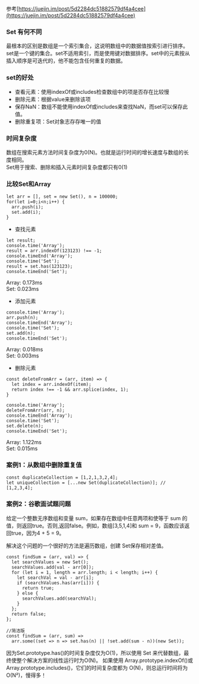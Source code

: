参考[https://juejin.im/post/5d2284dc51882579df4a4cee](https://juejin.im/post/5d2284dc51882579df4a4cee)

### Set 有何不同
最根本的区别是数组是一个索引集合，这说明数组中的数据值按索引进行排序。  
set是一个键的集合。set不适用索引，而是使用键对数据排序。set中的元素按从插入顺序是可迭代的，他不能包含任何重复的数据。  

### set的好处  
- 查看元素：使用indexOf或includes检查数组中的项是否存在比较慢
- 删除元素：根据value来删除该项
- 保存NaN：数组不能使用indexOf或includes来查找NaN，而set可以保存此值。
- 删除重复项：Set对象志存存唯一的值

### 时间复杂度

数组在搜索元素方法时间复杂度为0(N)。也就是运行时间的增长速度与数组的长度相同。  
Set用于搜索、删除和插入元素时间复杂度都只有0(1)

### 比较Set和Array

```
let arr = [], set = new Set(), n = 100000;
for(let i=0;i<n;i++) {
  arr.push(i);
  set.add(i);
}
```
- 查找元素
```
let result;
console.time('Array'); 
result = arr.indexOf(123123) !== -1; 
console.timeEnd('Array');
console.time('Set'); 
result = set.has(123123); 
console.timeEnd('Set');

```

Array: 0.173ms  
Set: 0.023ms

- 添加元素

```
console.time('Array'); 
arr.push(n);
console.timeEnd('Array');
console.time('Set'); 
set.add(n);
console.timeEnd('Set');
```

Array: 0.018ms  
Set: 0.003ms

- 删除元素

```
const deleteFromArr = (arr, item) => {
  let index = arr.indexOf(item);
  return index !== -1 && arr.splice(index, 1);
}

console.time('Array'); 
deleteFromArr(arr, n);
console.timeEnd('Array');
console.time('Set'); 
set.delete(n);
console.timeEnd('Set');

```

Array: 1.122ms  
Set: 0.015ms

### 案例1：从数组中删除重复值

```
const duplicateCollection = [1,2,1,3,2,4];
let uniqueCollection = [...new Set(duplicateCollection)]; // [1,2,3,4];
```

### 案例2：谷歌面试题问题

给定一个整数无序数组和变量 sum，如果存在数组中任意两项和使等于 sum 的值，则返回true。否则,返回false。例如，数组[3,5,1,4]和 sum = 9，函数应该返回true，因为4 + 5 = 9。

解决这个问题的一个很好的方法是遍历数组，创建 Set保存相对差值。
```
const findSum = (arr, val) => {
  let searchValues = new Set();
  searchValues.add(val - arr[0]);
  for (let i = 1, length = arr.length; i < length; i++) {
    let searchVal = val - arr[i];
    if (searchValues.has(arr[i])) {
      return true;
    } else {
      searchValues.add(searchVal);
    }
  };
  return false;
};

//简洁版
const findSum = (arr, sum) =>
  arr.some((set => n => set.has(n) || !set.add(sum - n))(new Set));

```


因为Set.prototype.has()的时间复杂度仅为O(1)，所以使用 Set 来代替数组，最终使整个解决方案的线性运行时为O(N)。
如果使用 Array.prototype.indexOf()或Array.prototype.includes()，它们的时间复杂度都为 O(N)，则总运行时间将为O(N²)，慢得多！
